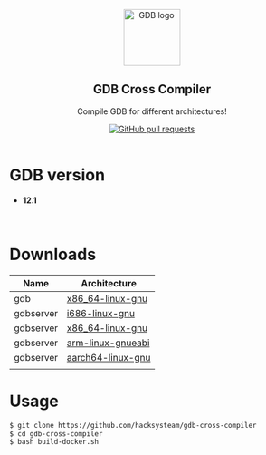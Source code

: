 <p align="center">
    <img width="100px" src="https://www.freewear.org/images/articles/detail/FW0345_Dise%C3%B1o.png"
        align="center" alt="GDB logo" />
    <h2 align="center">GDB Cross Compiler</h2>
    <p align="center">Compile GDB for different architectures!</p>
</p>
<p align="center">
    <a href="https://github.com/anuraghazra/github-readme-stats/pulls">
        <img alt="GitHub pull requests"
            src="https://img.shields.io/github/downloads/hacksysteam/gdb-cross-compiler/total.svg" />
    </a>
    <br />
    <br />
</p>

# GDB version

* **12.1**

<br />

# Downloads

| Name      | Architecture         |
|-----------|----------------------|
| gdb       | [x86_64-linux-gnu](https://github.com/hacksysteam/gdb-cross-compiler/releases/download/12.1/gdb-x86_64-linux-gnu.zip) |
| gdbserver | [i686-linux-gnu](https://github.com/hacksysteam/gdb-cross-compiler/releases/download/12.1/gdbserver-i686-linux-gnu.zip) |
| gdbserver | [x86_64-linux-gnu](https://github.com/hacksysteam/gdb-cross-compiler/releases/download/12.1/gdbserver-x86_64-linux-gnu.zip) |
| gdbserver | [arm-linux-gnueabi](https://github.com/hacksysteam/gdb-cross-compiler/releases/download/12.1/gdbserver-arm-linux-gnueabi.zip) |
| gdbserver | [aarch64-linux-gnu](https://github.com/hacksysteam/gdb-cross-compiler/releases/download/12.1/gdbserver-aarch64-linux-gnu.zip) |
|           |                      |

# Usage

```sh
$ git clone https://github.com/hacksysteam/gdb-cross-compiler
$ cd gdb-cross-compiler
$ bash build-docker.sh
```
